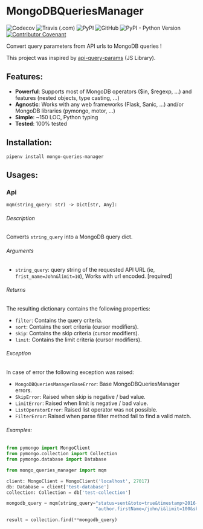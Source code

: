 # MongoDBQueriesManager
![Codecov](https://img.shields.io/codecov/c/github/comic31/MongoDBQueriesManager?style=for-the-badge)
![Travis (.com)](https://img.shields.io/travis/com/comic31/MongoDBQueriesManager?style=for-the-badge)
![PyPI](https://img.shields.io/pypi/v/mongo-queries-manager?style=for-the-badge)
![GitHub](https://img.shields.io/github/license/comic31/MongoDBQueriesManager?style=for-the-badge)
![PyPI - Python Version](https://img.shields.io/pypi/pyversions/mongo-queries-manager?style=for-the-badge)
[![Contributor Covenant](https://img.shields.io/badge/Contributor%20Covenant-v2.0%20adopted-ff69b4.svg?style=for-the-badge)](code_of_conduct.md)

Convert query parameters from API urls to MongoDB queries !

This project was inspired by [api-query-params](https://github.com/loris/api-query-params) (JS Library).

## Features:
- **Powerful**: Supports most of MongoDB operators ($in, $regexp, ...) and features (nested objects, type casting, ...)
- **Agnostic**: Works with any web frameworks (Flask, Sanic, ...) and/or MongoDB libraries (pymongo, motor, ...)
- **Simple**: ~150 LOC, Python typing
- **Tested**: 100% tested

## Installation:
```shell script
pipenv install mongo-queries-manager
```

## Usages:
### Api
`mqm(string_query: str) -> Dict[str, Any]:`

###### Description
Converts `string_query` into a MongoDB query dict.

###### Arguments
- `string_query`: query string of the requested API URL (ie, `frist_name=John&limit=10`), Works with url encoded. [required]

###### Returns
The resulting dictionary contains the following properties:
- `filter`: Contains the query criteria.
- `sort`: Contains the sort criteria (cursor modifiers).
- `skip`: Contains the skip criteria (cursor modifiers).
- `limit`:  Contains the limit criteria (cursor modifiers).

###### Exception
In case of error the following exception was raised:

- `MongoDBQueriesManagerBaseError`: Base MongoDBQueriesManager errors.
- `SkipError`: Raised when skip is negative / bad value.
- `LimitError`: Raised when limit is negative / bad value.
- `ListOperatorError`: Raised list operator was not possible.
- `FilterError`: Raised when parse filter method fail to find a valid match.



###### Examples:
```python
from pymongo import MongoClient
from pymongo.collection import Collection
from pymongo.database import Database

from mongo_queries_manager import mqm

client: MongoClient = MongoClient('localhost', 27017)
db: Database = client['test-database']
collection: Collection = db['test-collection']

mongodb_query = mqm(string_query="status=sent&toto=true&timestamp>2016-01-01&"
                                 "author.firstName=/john/i&limit=100&skip=50&sort=-timestamp")

result = collection.find(**mongodb_query)
```
